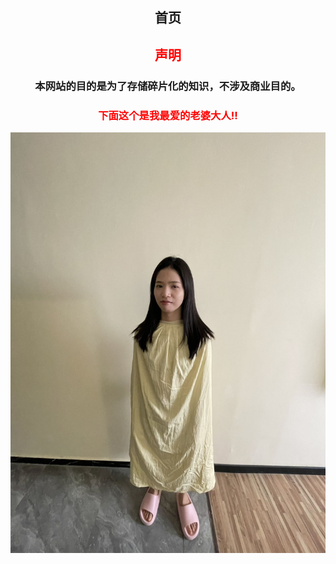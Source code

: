 <div style="text-align: center;">

## 首页

##  **<p style="color: red;">声明</p>** 

### 本网站的目的是为了存储碎片化的知识，不涉及商业目的。




<!-- 三种变颜色的方法 -->
<!-- <font color="blue">声明</font>    -->
<!-- <span style="color: orange;">声明</span>  -->
<!-- <div style="color: orange;">声明</div>  -->

### <span style="color: red;">下面这个是我最爱的老婆大人!!</span> 

![alt text](_media/微信图片_20241101015028.jpg ':size=50%')

</div>